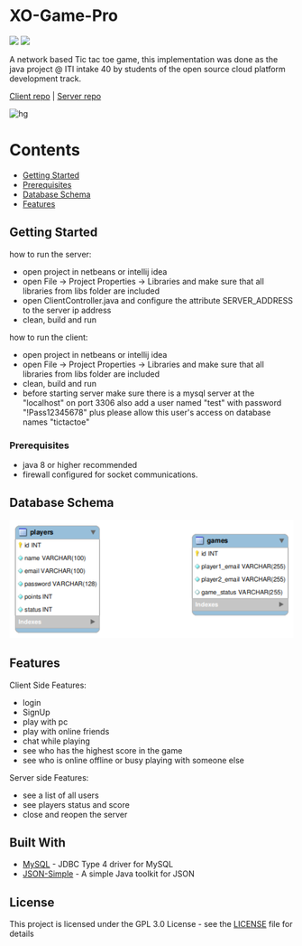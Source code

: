 # XO-Game-Pro
![](https://forthebadge.com/images/badges/made-with-java.svg)
![](http://ForTheBadge.com/images/badges/built-with-love.svg)

A network based Tic tac toe game, this implementation was done as the java project @ ITI intake 40 by students of the open source cloud platform development track.

[Client repo](https://github.com/atefhares/XO-Game-Pro-Client) | [Server repo](https://github.com/atefhares/XO-Game-Pro-Server)

![hg](https://github.com/atefhares/XO-Game-Pro-Client/blob/master/out.gif)

# Contents

- [Getting Started](#getting-started)
- [Prerequisites](#prerequisites)
- [Database Schema](#database-schema)
- [Features](#features)

## Getting Started

how to run the server:

- open project in netbeans or intellij idea
- open File -> Project Properties -> Libraries and make sure that all libraries from libs folder are included
- open ClientController.java and configure the attribute SERVER_ADDRESS to the server ip address
- clean, build and run

how to run the client:
- open project in netbeans or intellij idea
- open File -> Project Properties -> Libraries and make sure that all libraries from libs folder are included
- clean, build and run
- before starting server make sure there is a mysql server at the "localhost" on port 3306
   also add a user named "test" with password "!Pass12345678" plus please allow this user's access on database names "tictactoe"

### Prerequisites

- java 8 or higher recommended
- firewall configured for socket communications.

## Database Schema

![hg](https://github.com/atefhares/XO-Game-Pro-Server/blob/master/database_erd.png)

## Features

Client Side Features:</br>
- login
- SignUp
- play with pc
- play with online friends
- chat while playing
- see who has the highest score in the game
- see who is online offline or busy playing with someone else

Server side Features:</br>
- see a list of all users</br>
- see players status and score</br>
- close and reopen the server</br>


## Built With

* [MySQL](https://dev.mysql.com/downloads/connector/j/) - JDBC Type 4 driver for MySQL
* [JSON-Simple](https://code.google.com/archive/p/json-simple/) -  A simple Java toolkit for JSON


## License

This project is licensed under the GPL 3.0 License - see the [LICENSE](LICENSE) file for details
